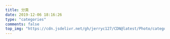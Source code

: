 ```yaml
---
title: 分类
date: 2019-12-06 18:16:26
type: "categories"
comments: false
top_img: "https://cdn.jsdelivr.net/gh/jerryc127/CDN@latest/Photo/category.jpg"
---
```

